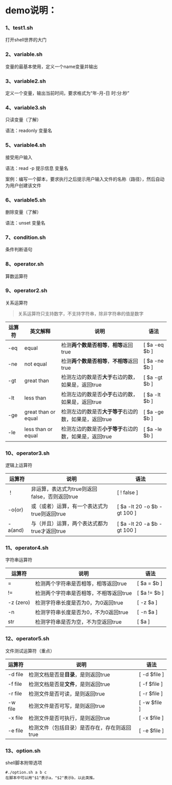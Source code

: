 # demo说明：

### 1、test1.sh

打开shell世界的大门
### 2、variable.sh

变量的最基本使用，定义一个name变量并输出
### 3、variable2.sh

定义一个变量，输出当前时间，要求格式为“年-月-日 时:分:秒”

### 4、variable3.sh

只读变量（了解）

语法：readonly 变量名

### 5、variable4.sh

接受用户输入

语法：read -p 提示信息 变量名

案例：编写一个脚本，要求执行之后提示用户输入文件的名称（路径），然后自动为用户创建该文件

### 6、variable5.sh

删除变量（了解）

语法：unset 变量名

### 7、condition.sh

条件判断语句

### 8、operator.sh

算数运算符

### 9、operator2.sh

关系运算符

> 关系运算符只支持数字，不支持字符串，除非字符串的值是数字

| 运算符 | 英文解释            | 说明                                                   | 语法          |
| ------ | ------------------- | ------------------------------------------------------ | ------------- |
| -eq    | equal               | 检测**两个数是否相等**，**相等**返回true               | [ $a -eq $b ] |
| -ne    | not equal           | 检测**两个数是否相等**，**不相等**返回true             | [ $a -ne $b ] |
| -gt    | great than          | 检测左边的数是否**大于**右边的数，如果是，返回true     | [ $a -gt $b ] |
| -lt    | less than           | 检测左边的数是否**小于**右边的数，如果是，返回true     | [ $a -lt $b ] |
| -ge    | great than or equal | 检测左边的数是否**大于等于**右边的数，如果是，返回true | [ $a -ge $b ] |
| -le    | less than or equal  | 检测左边的数是否**小于等于**右边的数，如果是，返回true | [ $a -le $b ] |

### 10、operator3.sh

逻辑上运算符

| 运算符  | 说明                                          | 语法                        |
| ------- | --------------------------------------------- | --------------------------- |
| ！      | 非运算，表达式为true则返回false，否则返回true | [ ! false ]                 |
| -o(or)  | 或（或者）运算，有一个表达式为true则返回true  | [ $a -lt 20 -o $b -gt 100 ] |
| -a(and) | 与（并且）运算，两个表达式都为true才返回true  | [ $a -lt 20 -a $b -gt 100 ] |

### 11、operator4.sh

字符串运算符

| 运算符    | 说明                                   | 语法         |
| --------- | -------------------------------------- | ------------ |
| =         | 检测两个字符串是否相等，相等返回true   | [ $a = $b ]  |
| !=        | 检测两个字符串是否相等，不相等返回true | [ $a != $b ] |
| -z (zero) | 检测字符串长度是否为0，为0返回true     | [ -z $a ]    |
| -n        | 检测字符串长度是否为0，不为0返回true   | [ -n $a ]    |
| str       | 检测字符串是否为空，不为空返回true     | [ $a ]       |

### 12、operator5.sh

文件测试运算符（重点）

| 运算符  | 说明                                         | 语法         |
| ------- | -------------------------------------------- | ------------ |
| -d file | 检测文档是否是**目录**，是则返回true         | [ -d $file ] |
| -f file | 检测文档是否是**文件**，是则返回true         | [ -f $file ] |
| -r file | 检测文件是否可读，是则返回true               | [ -r $file ] |
| -w file | 检测文件是否可写，是则返回true               | [ -w $file ] |
| -x file | 检测文件是否可执行，是则返回true             | [ -x $file ] |
| -e file | 检测文件（包括目录）是否存在，存在则返回true | [ -e $file ] |

### 13、option.sh

shell脚本附带选项

```shell
#./option.sh a b c
在脚本中可以用"$1"表示a，"$2"表示b，以此类推。
```

